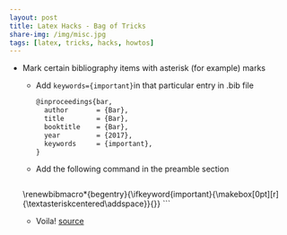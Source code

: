 ```yaml
---
layout: post
title: Latex Hacks - Bag of Tricks
share-img: /img/misc.jpg
tags: [latex, tricks, hacks, howtos]
---
```


- Mark certain bibliography items with asterisk (for example) marks

  - Add `keywords={important}`in that particular entry in .bib file

    ```latex
    @inproceedings{bar,
      author       = {Bar},
      title        = {Bar},
      booktitle    = {Bar},
      year         = {2017},
      keywords     = {important},
    }
    ```

  - Add the following command in the preamble section

      ```latex
  \renewbibmacro*{begentry}{\ifkeyword{important}{\makebox[0pt][r]{\textasteriskcentered\addspace}}{}}
      ```

  - Voila! [source](https://tex.stackexchange.com/questions/402765/how-do-i-mark-bibliography-entries-in-the-margin?rq=1)

